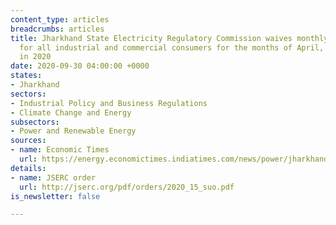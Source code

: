 ```yaml
---
content_type: articles
breadcrumbs: articles
title: Jharkhand State Electricity Regulatory Commission waives monthly fixed charges
  for all industrial and commercial consumers for the months of April, May, and June
  in 2020
date: 2020-09-30 04:00:00 +0000
states:
- Jharkhand
sectors:
- Industrial Policy and Business Regulations
- Climate Change and Energy
subsectors:
- Power and Renewable Energy
sources:
- name: Economic Times
  url: https://energy.economictimes.indiatimes.com/news/power/jharkhand-in-relief-to-power-consumers-jserc-announces-moratorium/78266947
details:
- name: JSERC order
  url: http://jserc.org/pdf/orders/2020_15_suo.pdf
is_newsletter: false

---
```

